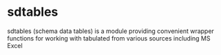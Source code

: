 # sdtables
sdtables (schema data tables) is a module providing convenient wrapper functions for working with tabulated from various sources including MS Excel
